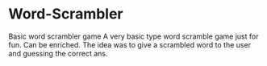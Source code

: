 # Word-Scrambler
Basic word scrambler game
A very basic type word scramble game just for fun. Can be enriched. The idea was to give a scrambled word to the user and guessing the correct ans.

